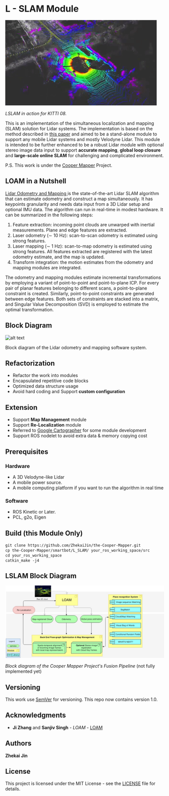 # L - SLAM Module

![Watch the Model](../assets/demo.gif)

*LSLAM in action for KITTI 08.*

This is an implementation of the simultaneous localization and mapping (SLAM) solution for Lidar systems. The implementation is based on the method described in [this paper](https://www.ri.cmu.edu/publications/loam-lidar-odometry-and-mapping-in-real-time/) and aimed to be a stand-alone module to support any mobile Lidar systems and mostly Velodyne Lidar. This module is intended to be further enhanced to be a robust Lidar module with optional stereo image data input to support **accurate mapping**, **global loop closure** and **large-scale online SLAM** for challenging and complicated environment. 

P.S. This work is under the [Cooper Mapper](https://github.com/ZhekaiJin/the-Cooper-Mapper) Project.



## LOAM in a Nutshell
[Lidar Odometry and Mapping ](https://www.ri.cmu.edu/publications/loam-lidar-odometry-and-mapping-in-real-time/) is the state-of-the-art Lidar SLAM algorithm that can estimate odometry and construct a map simultaneously. It has keypoints granularity and needs data input from a 3D Lidar setup and optional IMU data. The algorithm can run in real-time in modest hardware. It can be summarized in the following steps:

1. Feature extraction: incoming point clouds are unwarped with inertial measurements. Plane and edge features are extracted.
2. Laser odometry (∼ 10 Hz): scan-to-scan odometry is estimated using strong features.
3. Laser mapping (∼ 1 Hz): scan-to-map odometry is estimated using strong features. All features extracted are registered with the latest odometry estimate, and the map is updated.
4. Transform integration: the motion estimates from the odometry and mapping modules are integrated.

The odometry and mapping modules estimate incremental transformations by employing a variant of point-to-point and point-to-plane ICP. For every pair of planar features belonging to different scans, a point-to-plane constraint is created. Similarly, point-to-point constraints are generated between edge features. Both sets of constraints are stacked into a matrix, and Singular Value Decomposition (SVD) is employed to estimate the optimal transformation.

## Block Diagram

![alt text](../assets/pics/block-diagram.png)

Block diagram of the Lidar odometry and mapping software system.

## Refactorization
* Refactor the work into modules
* Encapsulated repetitive code blocks
* Optimized data structure usage
* Avoid hard coding and Support **custom configuration**

## Extension
* Support **Map Management** module
* Support **Re-Localization** module
* Referred to [Google Cartographer](https://github.com/googlecartographer/cartographer) for some module development
* Support ROS nodelet to avoid extra data & memory copying cost

## Prerequisites

### Hardware
* A 3D Velodyne-like Lidar
* A mobile power source.
* A mobile computing platform if you want to run the algorithm in real time

### Software

* ROS Kinetic or Later.
* PCL, g2o, Eigen


## Build (this Module Only)
```
git clone https://github.com/ZhekaiJin/the-Cooper-Mapper.git
cp the-Cooper-Mapper/smartbot/L_SLAM/ your_ros_working_space/src
cd your_ros_working_space
catkin_make -j4
```
## LSLAM Block Diagram

![alt text](../assets/pics/vl-system.jpg)

*Block diagram of the Cooper Mapper Project's Fusion Pipeline* 
(not fully implemented yet)


## Versioning

This work use [SemVer](http://semver.org/) for versioning. This repo now contains version 1.0.

## Acknowledgments

* **Ji Zhang** and **Sanjiv Singh** - *LOAM* - [LOAM](https://www.ri.cmu.edu/publications/loam-lidar-odometry-and-mapping-in-real-time/)

## Authors
**Zhekai Jin**

## License

This project is licensed under the MIT License - see the [LICENSE](../../LICENSE) file for details.
